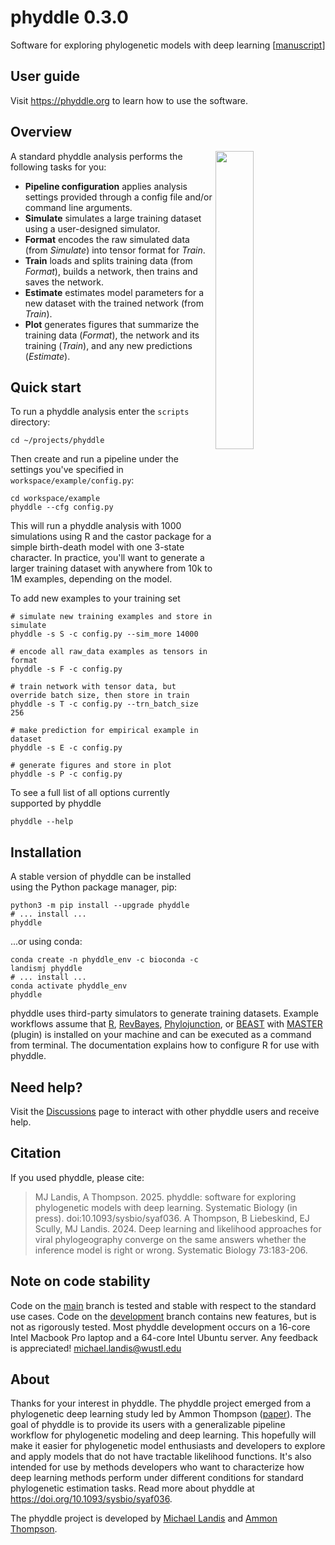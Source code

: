 # phyddle 0.3.0

Software for exploring phylogenetic models with deep learning [[manuscript](https://doi.org/10.1093/sysbio/syaf036)]

## User guide
Visit https://phyddle.org to learn how to use the software.


## Overview
<img align="right" src="https://phyddle.org/_images/phyddle_pipeline.png" width="35%">

A standard phyddle analysis performs the following tasks for you:

- **Pipeline configuration** applies analysis settings provided through a config file and/or command line arguments.
- **Simulate** simulates a large training dataset using a user-designed simulator.
- **Format** encodes the raw simulated data (from *Simulate*) into tensor format for *Train*.
- **Train** loads and splits training data (from *Format*), builds a network, then trains and saves the network.
- **Estimate** estimates model parameters for a new dataset with the trained network (from *Train*).
- **Plot** generates figures that summarize the training data (*Format*), the network and its training (*Train*), and any new predictions (*Estimate*).

## Quick start

To run a phyddle analysis enter the `scripts` directory:
```shell
cd ~/projects/phyddle
```

Then create and run a pipeline under the settings you've specified in `workspace/example/config.py`:
```shell
cd workspace/example
phyddle --cfg config.py
```

This will run a phyddle analysis with 1000 simulations using R and the castor package for a simple birth-death model with one 3-state character. In practice, you'll want to generate a larger training dataset with anywhere from 10k to 1M examples, depending on the model.

To add new examples to your training set
```shell
# simulate new training examples and store in simulate
phyddle -s S -c config.py --sim_more 14000

# encode all raw_data examples as tensors in format
phyddle -s F -c config.py

# train network with tensor data, but override batch size, then store in train
phyddle -s T -c config.py --trn_batch_size 256

# make prediction for empirical example in dataset
phyddle -s E -c config.py

# generate figures and store in plot
phyddle -s P -c config.py
```

To see a full list of all options currently supported by phyddle
```shell
phyddle --help
```

## Installation

A stable version of phyddle can be installed using the Python package manager, pip:

```shell
python3 -m pip install --upgrade phyddle
# ... install ...
phyddle
```

...or using conda:

```shell
conda create -n phyddle_env -c bioconda -c landismj phyddle
# ... install ...
conda activate phyddle_env
phyddle
```

phyddle uses third-party simulators to generate training datasets. Example workflows assume that [R](https://cran.r-project.org), [RevBayes](https://revbayes.github.io), [Phylojunction](https://phylojunction.org/build/html/index.html), or [BEAST](https://www.beast2.org/) with [MASTER](https://github.com/tgvaughan/MASTER) (plugin) is installed on your machine and can be executed as a command from terminal. The documentation explains how to configure R for use with phyddle.

## Need help?
Visit the [Discussions](https://github.com/mlandis/phyddle/discussions) page to interact with other phyddle users and receive help.

## Citation
If you used phyddle, please cite:
> MJ Landis, A Thompson. 2025. phyddle: software for exploring phylogenetic models with deep learning. Systematic Biology (in press). doi:10.1093/sysbio/syaf036.
> A Thompson, B Liebeskind, EJ Scully, MJ Landis. 2024. Deep learning and likelihood approaches for viral phylogeography converge on the same answers whether the inference model is right or wrong. Systematic Biology 73:183-206. 

## Note on code stability

Code on the [main](https://github.com/mlandis/phyddle/tree/main) branch is tested and stable with respect to the standard use cases. Code on the [development](https://github.com/mlandis/phyddle/tree/development) branch contains new features, but is not as rigorously tested. Most phyddle development occurs on a 16-core Intel Macbook Pro laptop and a 64-core Intel Ubuntu server. Any feedback is appreciated! [michael.landis@wustl.edu](mailto:michael.landis@wustl.edu)


## About
Thanks for your interest in phyddle. The phyddle project emerged from a phylogenetic deep learning study led by Ammon Thompson ([paper](https://doi.org/10.1093/sysbio/syad074)). The goal of phyddle is to provide its users with a generalizable pipeline workflow for phylogenetic modeling and deep learning. This hopefully will make it easier for phylogenetic model enthusiasts and developers to explore and apply models that do not have tractable likelihood functions. It's also intended for use by methods developers who want to characterize how deep learning methods perform under different conditions for standard phylogenetic estimation tasks. Read more about phyddle at https://doi.org/10.1093/sysbio/syaf036.

The phyddle project is developed by [Michael Landis](https://landislab.org) and [Ammon Thompson](https://scholar.google.com/citatio:wqns?user=_EpmmTwAAAAJ&hl=en&oi=ao).
